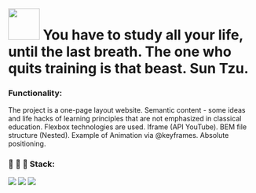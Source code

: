# [<img src="https://down.imgspng.com/download/0720/book_PNG51114.png" height="64px"/>](https://github.com/vvkon13) You have to study all your life, until the last breath. The one who quits training is that beast. Sun Tzu.

### Functionality:
The project is a one-page layout website.
Semantic content - some ideas and life hacks of learning principles that are not emphasized in classical education.
Flexbox technologies are used. Iframe (API YouTube). BEM file structure (Nested). Example of Animation via @keyframes. Absolute positioning.

### :wrench: :hammer: :floppy_disk: Stack:   

<img src="https://img.shields.io/badge/HTML-2F4F4F?style=for-the-badge&logo=html5"/> <img src="https://img.shields.io/badge/CSS-2F4F4F?style=for-the-badge&logo=css3"/> <img src="https://img.shields.io/badge/Git-2F4F4F?style=for-the-badge&logo=git"/>
